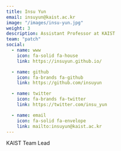 ```yaml
---
title: Insu Yun
email: insuyun@kaist.ac.kr
image: "/images/insu-yun.jpg"
weight: 3
description: Assistant Professor at KAIST
team: "patch"
social:
  - name: www
    icon: fa-solid fa-house
    link: https://insuyun.github.io/

  - name: github
    icon: fa-brands fa-github
    link: https://github.com/insuyun

  - name: twitter
    icon: fa-brands fa-twitter
    link: https://twitter.com/insu_yun

  - name: email
    icon: fa-solid fa-envelope
    link: mailto:insuyun@kaist.ac.kr
---
```


KAIST Team Lead
